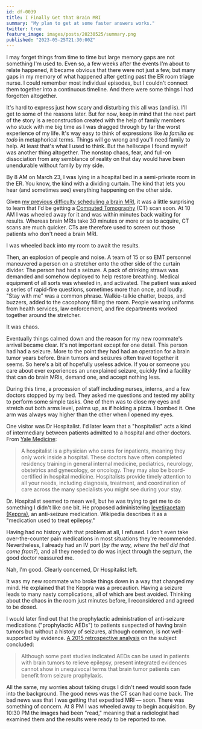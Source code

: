 ```yaml
---
id: df-0039
title: I Finally Get that Brain MRI
summary: "My plan to get at some faster answers works."
twitter: true
feature_image: images/posts/20230525/summary.png
published: "2023-05-25T21:30:00Z"
---
```


I may forget things from time to time but large memory gaps are not something I'm used to. Even so, a few weeks after the events I'm about to relate happened, it became obvious that there were not just a few, but many gaps in my memory of what happened after getting past the ER room triage nurse. I could remember most individual episodes, but I couldn't connect them together into a continuous timeline. And there were some things I had forgotten altogether.

It's hard to express just how scary and disturbing this all was (and is). I'll get to some of the reasons later. But for now, keep in mind that the next part of the story is a reconstruction created with the help of family members who stuck with me big time as I was dragged through by far the worst experience of my life. It's way easy to think of expressions like *la familia es todo* in metaphorical terms. Things will go wrong and you'll need family to help. At least that's what I used to think. But the hellscape I found myself was another thing altogether. The nonstop chaos, fear, and full-on dissociation from any semblance of reality on that day would have been unendurable without family by my side.

By 8 AM on March 23, I was lying in a hospital bed in a semi-private room in the ER. You know, the kind with a dividing curtain. The kind that lets you hear (and sometimes see) everything happening on the other side.

Given [my previous difficulty scheduling a brain MRI](/articles/2023/05/20/er/), it was a little surprising to learn that I'd be getting a [Computed Tomography](https://en.wikipedia.org/wiki/CT_scan) (CT) scan soon. At 10 AM I was wheeled away for it and was within minutes back waiting for results. Whereas brain MRIs take 30 minutes or more or so to acquire, CT scans are much quicker. CTs are therefore used to screen out those patients who don't need a brain MRI.

I was wheeled back into my room to await the results.

Then, an explosion of people and noise. A team of 15 or so EMT personnel maneuvered a person on a stretcher onto the other side of the curtain divider. The person had had a seizure. A pack of drinking straws was demanded and somehow deployed to help restore breathing. Medical equipment of all sorts was wheeled in, and activated. The patient was asked a series of rapid-fire questions, sometimes more than once, and loudly. "Stay with me" was a common phrase. Walkie-talkie chatter, beeps, and buzzers, added to the cacophony filling the room. People wearing uniforms from health services, law enforcement, and fire departments worked together around the stretcher.

It was chaos.

Eventually things calmed down and the reason for my new roommate's arrival became clear. It's not important except for one detail. This person had had a seizure. More to the point they had had an operation for a brain tumor years before. Brain tumors and seizures often travel together it seems. So here's a bit of hopefully useless advice. If you or someone you care about ever experiences an unexplained seizure, quickly find a facility that can do brain MRIs, demand one, and accept nothing less.

During this time, a procession of staff including nurses, interns, and a few doctors stopped by my bed. They asked me questions and tested my ability to perform some simple tasks. One of them was to close my eyes and stretch out both arms level, palms up, as if holding a pizza. I bombed it. One arm was always way higher than the other when I opened my eyes.

One visitor was Dr Hospitalist. I'd later learn that a "hospitalist" acts a kind of intermediary between patients admitted to a hospital and other doctors. From [Yale Medicine](https://www.yalemedicine.org/news/what-is-hospitalist#:~:text=A%20hospitalist%20is%20a%20physician,board%2Dcertified%20in%20hospital%20medicine.):

> A hospitalist is a physician who cares for inpatients, meaning they only work inside a hospital. These doctors have often completed residency training in general internal medicine, pediatrics, neurology, obstetrics and gynecology, or oncology. They may also be board-certified in hospital medicine. Hospitalists provide timely attention to all your needs, including diagnosis, treatment, and coordination of care across the many specialists you might see during your stay.

Dr. Hospitalist seemed to mean well, but he was trying to get me to do something I didn't like one bit. He proposed administering [levetiracetam (Keppra)](https://en.wikipedia.org/wiki/Levetiracetam), an anti-seizure medication. Wikipedia describes it as a "medication used to treat epilepsy."

Having had no history with that problem at all, I refused. I don't even take over-the-counter pain medications in most situations they're recommended. Nevertheless, I already had an IV port (*by the way, where the hell did that come from?*), and all they needed to do was inject through the septum, the good doctor reassured me.

Nah, I'm good. Clearly concerned, Dr Hospitalist left.

It was my new roommate who broke things down in a way that changed my mind. He explained that the Keppra was a precaution. Having a seizure leads to many nasty complications, all of which are best avoided. Thinking about the chaos in the room just minutes before, I reconsidered and agreed to be dosed.

I would later find out that the prophylactic administration of anti-seizure medications ("prophylactic AEDs") to patients suspected of having brain tumors but without a history of seizures, although common, is not well-supported by evidence. [A 2015 retrospective analysis](https://doi.org/10.1016/j.clineuro.2015.04.010) on the subject concluded:

> Although some past studies indicated AEDs can be used in patients with brain tumors to relieve epilepsy, present integrated evidences cannot show in unequivocal terms that brain tumor patients can benefit from seizure prophylaxis.

All the same, my worries about taking drugs I didn't need would soon fade into the background. The good news was the CT scan had come back. The bad news was that I was getting that expedited MRI &mdash; soon. There was something of concern. At 8 PM I was wheeled away to begin acquisition. By 10:30 PM the images had been "read," meaning that a radiologist had examined them and the results were ready to be reported to me.
